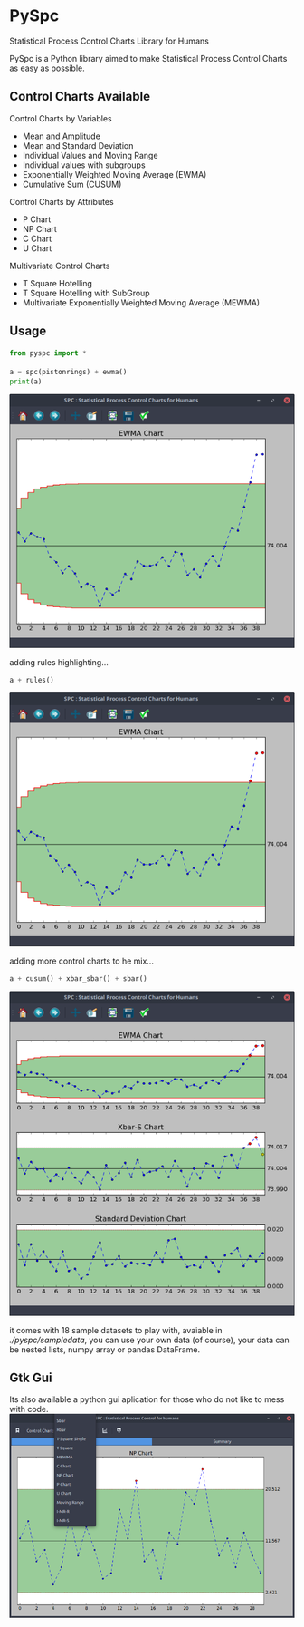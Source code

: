 # PySpc
Statistical Process Control Charts Library for Humans

PySpc is a Python library aimed to make Statistical Process Control Charts as easy as possible.

## Control Charts Available

Control Charts by Variables
* Mean and Amplitude
* Mean and Standard Deviation
* Individual Values and Moving Range
* Individual values with subgroups
* Exponentially Weighted Moving Average (EWMA)
* Cumulative Sum (CUSUM)

Control Charts by Attributes
* P Chart
* NP Chart
* C Chart
* U Chart

Multivariate Control Charts
* T Square Hotelling
* T Square Hotelling with SubGroup
* Multivariate Exponentially Weighted Moving Average (MEWMA)

## Usage
```python
from pyspc import *

a = spc(pistonrings) + ewma()
print(a)
```
![alt text](screenshots/1-screen.png "My First Chart")

adding rules highlighting...
```python
a + rules()
```
![alt text](screenshots/2-screen.png "With Basic Rules")

adding more control charts to he mix...
```python
a + cusum() + xbar_sbar() + sbar()
```
![alt text](screenshots/3-screen.png "More Control Charts...")

it comes with 18 sample datasets to play with, avaiable in *./pyspc/sampledata*, you can use your own data (of course), your data can be nested lists, numpy array or pandas DataFrame.

## Gtk Gui
Its also available a python gui aplication for those who do not like to mess with code.
![alt text](screenshots/4-screen.png "Gui Application")

